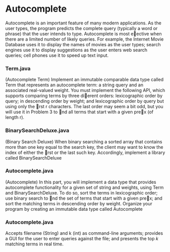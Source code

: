 # Autocomplete

Autocomplete is an important feature of many modern applications. As the user types, the program predicts the complete
query (typically a word or phrase) that the user intends to type. Autocomplete is most eective when there are a limited
number of likely queries. For example, the Internet Movie Database uses it to display the names of movies as the user types;
search engines use it to display suggestions as the user enters web search queries; cell phones use it to speed up text input.

### Term.java

(Autocomplete Term) Implement an immutable comparable data type called Term that represents an autocomplete
term: a string query and an associated real-valued weight. You must implement the following API, which supports comparing
terms by three dierent orders: lexicographic order by query; in descending order by weight; and lexicographic order by query
but using only the rst r characters. The last order may seem a bit odd, but you will use it in Problem 3 to nd all terms
that start with a given prex (of length r).

### BinarySearchDeluxe.java

(Binary Search Deluxe) When binary searching a sorted array that contains more than one key equal to the
search key, the client may want to know the index of either the rst or the last such key. Accordingly, implement a library
called BinarySearchDeluxe

### Autocomplete.java

(Autocomplete) In this part, you will implement a data type that provides autocomplete functionality for a
given set of string and weights, using Term and BinarySearchDeluxe. To do so, sort the terms in lexicographic order; use binary
search to nd the set of terms that start with a given prex; and sort the matching terms in descending order by weight.
Organize your program by creating an immutable data type called Autocomplete

### Autocomplete.java

Accepts filename (String) and k (int) as command-line arguments; provides a GUI for the user to enter queries against the file; and presents the top $k$ matching terms in real time.
